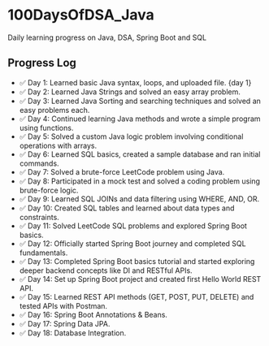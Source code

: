 # 100DaysOfDSA_Java
Daily learning progress on Java, DSA, Spring Boot and SQL
## Progress Log

- ✅ Day 1: Learned basic Java syntax, loops, and uploaded file. {day 1}
- ✅ Day 2: Learned Java Strings and solved an easy array problem.
- ✅ Day 3: Learned Java Sorting and searching techniques and solved an easy problems each.
- ✅ Day 4: Continued learning Java methods and wrote a simple program using functions.
- ✅ Day 5: Solved a custom Java logic problem involving conditional operations with arrays.
- ✅ Day 6: Learned SQL basics, created a sample database and ran initial commands.
- ✅ Day 7: Solved a brute-force LeetCode problem using Java.
- ✅ Day 8: Participated in a mock test and solved a coding problem using brute-force logic.
- ✅ Day 9: Learned SQL JOINs and data filtering using WHERE, AND, OR.
- ✅ Day 10: Created SQL tables and learned about data types and constraints.
- ✅ Day 11: Solved LeetCode SQL problems and explored Spring Boot basics.
- ✅ Day 12: Officially started Spring Boot journey and completed SQL fundamentals.
- ✅ Day 13: Completed Spring Boot basics tutorial and started exploring deeper backend concepts like DI and RESTful APIs.
- ✅ Day 14: Set up Spring Boot project and created first Hello World REST API.
- ✅ Day 15: Learned REST API methods (GET, POST, PUT, DELETE) and tested APIs with Postman.
- ✅ Day 16: Spring Boot Annotations & Beans.
- ✅ Day 17: Spring Data JPA.
- ✅ Day 18: Database Integration.



